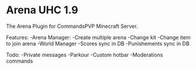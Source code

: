 # Arena UHC 1.9
The Arena Plugin for CommandsPVP Minecraft Server.

Features:
-Arena Manager:
  -Create multiple arena
  -Change kit
  -Change item to join arena
-World Manager
-Scores sync in DB
-Punishements sync in DB

Todo:
-Private messages
-Parkour
-Custom hotbar
-Moderations commands
